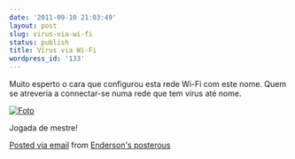 ```yaml
---
date: '2011-09-10 21:03:49'
layout: post
slug: virus-via-wi-fi
status: publish
title: Vírus via Wi-Fi
wordpress_id: '133'
---
```


Muito esperto o cara que configurou esta rede Wi-Fi com este nome. Quem se atreveria a connectar-se numa rede que tem vírus até nome.

[![Foto](http://posterous.com/getfile/files.posterous.com/endersonmaia/0TKEcoHUQG5QJLsXHAvY4y8EUrf1uoAOhqR795OIXtxLk2gYhMu2NXJyCW3S/foto.png.scaled.500.jpg)](http://posterous.com/getfile/files.posterous.com/endersonmaia/5qiuQlJCLyYBWhOeL8Gx1z723znMCoPiUTTdRa8qyBxmoj4kcmj4OQxsy8Sj/foto.png)

Jogada de mestre!

 [Posted via email](http://posterous.com)   from [Enderson's posterous](http://enderson.blog.br/virus-via-wi-fi)  

